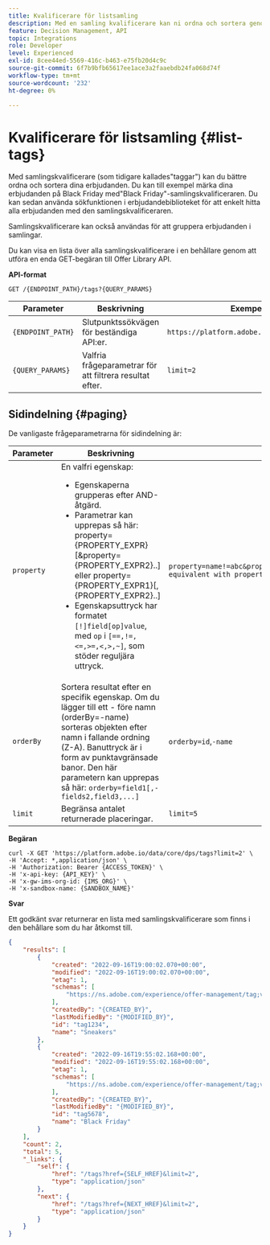 ```yaml
---
title: Kvalificerare för listsamling
description: Med en samling kvalificerare kan ni ordna och sortera genom era erbjudanden på ett bättre sätt.
feature: Decision Management, API
topic: Integrations
role: Developer
level: Experienced
exl-id: 8cee44ed-5569-416c-b463-e75fb20d4c9c
source-git-commit: 6f7b9bfb65617ee1ace3a2faaebdb24fa068d74f
workflow-type: tm+mt
source-wordcount: '232'
ht-degree: 0%

---
```



# Kvalificerare för listsamling {#list-tags}

Med samlingskvalificerare (som tidigare kallades&quot;taggar&quot;) kan du bättre ordna och sortera dina erbjudanden. Du kan till exempel märka dina erbjudanden på Black Friday med&quot;Black Friday&quot;-samlingskvalificeraren. Du kan sedan använda sökfunktionen i erbjudandebiblioteket för att enkelt hitta alla erbjudanden med den samlingskvalificeraren.

Samlingskvalificerare kan också användas för att gruppera erbjudanden i samlingar.

Du kan visa en lista över alla samlingskvalificerare i en behållare genom att utföra en enda GET-begäran till Offer Library API.

**API-format**

```http
GET /{ENDPOINT_PATH}/tags?{QUERY_PARAMS}
```

| Parameter | Beskrivning | Exempel |
| --------- | ----------- | ------- |
| `{ENDPOINT_PATH}` | Slutpunktssökvägen för beständiga API:er. | `https://platform.adobe.io/data/core/dps` |
| `{QUERY_PARAMS}` | Valfria frågeparametrar för att filtrera resultat efter. | `limit=2` |

## Sidindelning {#paging}

De vanligaste frågeparametrarna för sidindelning är:

| Parameter | Beskrivning | Exempel |
| --------- | ----------- | ------- |
| `property` | En valfri egenskap: <ul><li>Egenskaperna grupperas efter AND-åtgärd.</li><li>Parametrar kan upprepas så här: property={PROPERTY_EXPR}[&amp;property={PROPERTY_EXPR2}..] eller property={PROPERTY_EXPR1}[,{PROPERTY_EXPR2}..]</li><li>Egenskapsuttryck har formatet `[!]field[op]value`, med `op` i `[==,!=,<=,>=,<,>,~]`, som stöder reguljära uttryck.</li></ul> | `property=name!=abc&property=id~.*1234.*&property=description equivalent with property=name!=abc,id~.*1234.*,description.` |
| `orderBy` | Sortera resultat efter en specifik egenskap. Om du lägger till ett - före namn (orderBy=-name) sorteras objekten efter namn i fallande ordning (Z-A). Banuttryck är i form av punktavgränsade banor. Den här parametern kan upprepas så här: `orderby=field1[,-fields2,field3,...]` | `orderby=id`,`-name` |
| `limit` | Begränsa antalet returnerade placeringar. | `limit=5` |

**Begäran**

```shell
curl -X GET 'https://platform.adobe.io/data/core/dps/tags?limit=2' \
-H 'Accept: *,application/json' \
-H 'Authorization: Bearer {ACCESS_TOKEN}' \
-H 'x-api-key: {API_KEY}' \
-H 'x-gw-ims-org-id: {IMS_ORG}' \
-H 'x-sandbox-name: {SANDBOX_NAME}'
```

**Svar**

Ett godkänt svar returnerar en lista med samlingskvalificerare som finns i den behållare som du har åtkomst till.

```json
{
    "results": [
        {
            "created": "2022-09-16T19:00:02.070+00:00",
            "modified": "2022-09-16T19:00:02.070+00:00",
            "etag": 1,
            "schemas": [
                "https://ns.adobe.com/experience/offer-management/tag;version=0.1"
            ],
            "createdBy": "{CREATED_BY}",
            "lastModifiedBy": "{MODIFIED_BY}",
            "id": "tag1234",
            "name": "Sneakers"
        },
        {
            "created": "2022-09-16T19:55:02.168+00:00",
            "modified": "2022-09-16T19:55:02.168+00:00",
            "etag": 1,
            "schemas": [
                "https://ns.adobe.com/experience/offer-management/tag;version=0.1"
            ],
            "createdBy": "{CREATED_BY}",
            "lastModifiedBy": "{MODIFIED_BY}",
            "id": "tag5678",
            "name": "Black Friday"
        }
    ],
    "count": 2,
    "total": 5,
    "_links": {
        "self": {
            "href": "/tags?href={SELF_HREF}&limit=2",
            "type": "application/json"
        },
        "next": {
            "href": "/tags?href={NEXT_HREF}&limit=2",
            "type": "application/json"
        }
    }
}
```
